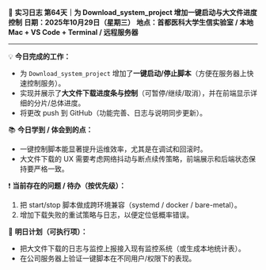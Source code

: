🧬 **实习日志 第64天｜为 Download_system_project 增加一键启动与大文件进度控制**
**日期：2025年10月29日（星期三）**
**地点：首都医科大学生信实验室 / 本地 Mac + VS Code + Terminal / 远程服务器**

---

💡 **今日完成的工作：**

* 为 `Download_system_project` 增加了**一键启动/停止脚本**（方便在服务器上快速控制服务）。
* 实现并展示了**大文件下载进度条与控制**（可暂停/继续/取消），并在前端显示详细的分片/总体进度。
* 将更改 push 到 GitHub（功能完善、日志与说明同步更新）。

📚 **今日学到 / 体会到的点：**

* 一键控制脚本能显著提升运维效率，尤其是在调试和回滚时。
* 大文件下载的 UX 需要考虑网络抖动与断点续传策略，前端展示和后端状态保持要严格一致。

❗ **当前存在的问题 / 待办（按优先级）：**

1. 把 start/stop 脚本做成跨环境兼容（systemd / docker / bare-metal）。
2. 增加下载失败的重试策略与日志，以便定位低概率错误。

🎯 **明日计划（可执行项）：**

* 把大文件下载的日志与监控上报接入现有监控系统（或生成本地统计表）。
* 在公司服务器上验证一键脚本在不同用户/权限下的表现。
